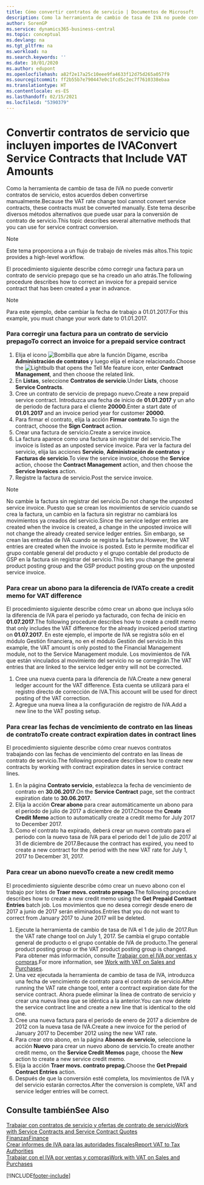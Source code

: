 ```yaml
---
title: Cómo convertir contratos de servicio | Documentos de Microsoft
description: Como la herramienta de cambio de tasa de IVA no puede convertir contratos de servicio, estos acuerdos deben convertirse manualmente. Este tema describe diversos métodos alternativos que puede usar para la conversión de contrato de servicio.
author: SorenGP
ms.service: dynamics365-business-central
ms.topic: conceptual
ms.devlang: na
ms.tgt_pltfrm: na
ms.workload: na
ms.search.keywords: ''
ms.date: 10/01/2020
ms.author: edupont
ms.openlocfilehash: a82f2e17a25c10eee9fa4633f12d75d265a057f9
ms.sourcegitcommit: ff2b55b7e790447e0c1fcd5c2ec7f7610338ebaa
ms.translationtype: HT
ms.contentlocale: es-ES
ms.lasthandoff: 02/15/2021
ms.locfileid: "5390379"
---
```

# <a name="convert-service-contracts-that-include-vat-amounts"></a><span data-ttu-id="ceafe-104">Convertir contratos de servicio que incluyen importes de IVA</span><span class="sxs-lookup"><span data-stu-id="ceafe-104">Convert Service Contracts that Include VAT Amounts</span></span>
<span data-ttu-id="ceafe-105">Como la herramienta de cambio de tasa de IVA no puede convertir contratos de servicio, estos acuerdos deben convertirse manualmente.</span><span class="sxs-lookup"><span data-stu-id="ceafe-105">Because the VAT rate change tool cannot convert service contracts, these contracts must be converted manually.</span></span> <span data-ttu-id="ceafe-106">Este tema describe diversos métodos alternativos que puede usar para la conversión de contrato de servicio.</span><span class="sxs-lookup"><span data-stu-id="ceafe-106">This topic describes several alternative methods that you can use for service contract conversion.</span></span>  

> [!NOTE]  
>  <span data-ttu-id="ceafe-107">Este tema proporciona a un flujo de trabajo de niveles más altos.</span><span class="sxs-lookup"><span data-stu-id="ceafe-107">This topic provides a high-level workflow.</span></span>  

 <span data-ttu-id="ceafe-108">El procedimiento siguiente describe cómo corregir una factura para un contrato de servicio prepago que se ha creado un año atrás.</span><span class="sxs-lookup"><span data-stu-id="ceafe-108">The following procedure describes how to correct an invoice for a prepaid service contract that has been created a year in advance.</span></span>  

> [!NOTE]  
>  <span data-ttu-id="ceafe-109">Para este ejemplo, debe cambiar la fecha de trabajo a 01.01.2017.</span><span class="sxs-lookup"><span data-stu-id="ceafe-109">For this example, you must change your work date to 01.01.2017.</span></span>  

### <a name="to-correct-an-invoice-for-a-prepaid-service-contract"></a><span data-ttu-id="ceafe-110">Para corregir una factura para un contrato de servicio prepago</span><span class="sxs-lookup"><span data-stu-id="ceafe-110">To correct an invoice for a prepaid service contract</span></span>  
1. <span data-ttu-id="ceafe-111">Elija el icono ![Bombilla que abre la función Dígame](media/ui-search/search_small.png "Dígame qué desea hacer"), escriba **Administración de contratos** y luego elija el enlace relacionado.</span><span class="sxs-lookup"><span data-stu-id="ceafe-111">Choose the ![Lightbulb that opens the Tell Me feature](media/ui-search/search_small.png "Tell me what you want to do") icon, enter **Contract Management**, and then choose the related link.</span></span>  
2. <span data-ttu-id="ceafe-112">En **Listas**, seleccione **Contratos de servicio**.</span><span class="sxs-lookup"><span data-stu-id="ceafe-112">Under **Lists**, choose **Service Contracts**.</span></span>  
3. <span data-ttu-id="ceafe-113">Cree un contrato de servicio de prepago nuevo.</span><span class="sxs-lookup"><span data-stu-id="ceafe-113">Create a new prepaid service contract.</span></span> <span data-ttu-id="ceafe-114">Introduzca una fecha de inicio de **01.01.2017** y un año de periodo de factura para el cliente **20000**.</span><span class="sxs-lookup"><span data-stu-id="ceafe-114">Enter a start date of **01.01.2017** and an invoice period year for customer **20000**.</span></span>  
4. <span data-ttu-id="ceafe-115">Para firmar el contrato, elija la acción **Firmar contrato**.</span><span class="sxs-lookup"><span data-stu-id="ceafe-115">To sign the contract, choose the **Sign Contract** action.</span></span>  
5. <span data-ttu-id="ceafe-116">Crear una factura de servicio.</span><span class="sxs-lookup"><span data-stu-id="ceafe-116">Create a service invoice.</span></span>
6. <span data-ttu-id="ceafe-117">La factura aparece como una factura sin registrar del servicio.</span><span class="sxs-lookup"><span data-stu-id="ceafe-117">The invoice is listed as an unposted service invoice.</span></span> <span data-ttu-id="ceafe-118">Para ver la factura del servicio, elija las acciones **Servicio**, **Administración de contratos** y **Facturas de servicio**.</span><span class="sxs-lookup"><span data-stu-id="ceafe-118">To view the service invoice, choose the **Service** action, choose the **Contract Management** action, and then choose the **Service Invoices** action.</span></span>  
7. <span data-ttu-id="ceafe-119">Registre la factura de servicio.</span><span class="sxs-lookup"><span data-stu-id="ceafe-119">Post the service invoice.</span></span>  

> [!NOTE]  
>  <span data-ttu-id="ceafe-120">No cambie la factura sin registrar del servicio.</span><span class="sxs-lookup"><span data-stu-id="ceafe-120">Do not change the unposted service invoice.</span></span> <span data-ttu-id="ceafe-121">Puesto que se crean los movimientos de servicio cuando se crea la factura, un cambio en la factura sin registrar no cambiará los movimientos ya creados del servicio.</span><span class="sxs-lookup"><span data-stu-id="ceafe-121">Since the service ledger entries are created when the invoice is created, a change in the unposted invoice will not change the already created service ledger entries.</span></span> <span data-ttu-id="ceafe-122">Sin embargo, se crean las entradas de IVA cuando se registra la factura.</span><span class="sxs-lookup"><span data-stu-id="ceafe-122">However, the VAT entries are created when the invoice is posted.</span></span> <span data-ttu-id="ceafe-123">Esto le permite modificar el grupo contable general del producto y el grupo contable del producto de GSP en la factura sin registrar del servicio.</span><span class="sxs-lookup"><span data-stu-id="ceafe-123">This lets you change the general product posting group and the GSP product posting group on the unposted service invoice.</span></span>  

### <a name="to-create-a-credit-memo-for-vat-difference"></a><span data-ttu-id="ceafe-124">Para crear un abono para la diferencia de IVA</span><span class="sxs-lookup"><span data-stu-id="ceafe-124">To create a credit memo for VAT difference</span></span>  
<span data-ttu-id="ceafe-125">El procedimiento siguiente describe cómo crear un abono que incluya sólo la diferencia de IVA para el periodo ya facturado, con fecha de inicio en **01.07.2017**.</span><span class="sxs-lookup"><span data-stu-id="ceafe-125">The following procedure describes how to create a credit memo that only includes the VAT difference for the already invoiced period starting on **01.07.2017**.</span></span> <span data-ttu-id="ceafe-126">En este ejemplo, el importe de IVA se registra sólo en el módulo Gestión financiera, no en el módulo Gestión del servicio.</span><span class="sxs-lookup"><span data-stu-id="ceafe-126">In this example, the VAT amount is only posted to the Financial Management module, not to the Service Management module.</span></span> <span data-ttu-id="ceafe-127">Los movimientos de IVA que están vinculados al movimiento del servicio no se corregirán.</span><span class="sxs-lookup"><span data-stu-id="ceafe-127">The VAT entries that are linked to the service ledger entry will not be corrected.</span></span>  

1. <span data-ttu-id="ceafe-128">Cree una nueva cuenta para la diferencia de IVA.</span><span class="sxs-lookup"><span data-stu-id="ceafe-128">Create a new general ledger account for the VAT difference.</span></span> <span data-ttu-id="ceafe-129">Esta cuenta se utilizará para el registro directo de corrección de IVA.</span><span class="sxs-lookup"><span data-stu-id="ceafe-129">This account will be used for direct posting of the VAT correction.</span></span>  
2. <span data-ttu-id="ceafe-130">Agregue una nueva línea a la configuración de registro de IVA.</span><span class="sxs-lookup"><span data-stu-id="ceafe-130">Add a new line to the VAT posting setup.</span></span>  

### <a name="to-create-contract-expiration-dates-in-contract-lines"></a><span data-ttu-id="ceafe-131">Para crear las fechas de vencimiento de contrato en las líneas de contrato</span><span class="sxs-lookup"><span data-stu-id="ceafe-131">To create contract expiration dates in contract lines</span></span>  
<span data-ttu-id="ceafe-132">El procedimiento siguiente describe cómo crear nuevos contratos trabajando con las fechas de vencimiento del contrato en las líneas de contrato de servicio.</span><span class="sxs-lookup"><span data-stu-id="ceafe-132">The following procedure describes how to create new contracts by working with contract expiration dates in service contract lines.</span></span>  

1. <span data-ttu-id="ceafe-133">En la página **Contrato servicio**, establezca la fecha de vencimiento de contrato en **30.06.2017**.</span><span class="sxs-lookup"><span data-stu-id="ceafe-133">On the **Service Contract** page, set the contract expiration date to **30.06.2017**.</span></span>  
2. <span data-ttu-id="ceafe-134">Elija la acción **Crear abono** para crear automáticamente un abono para el periodo de julio de 2017 a diciembre de 2017.</span><span class="sxs-lookup"><span data-stu-id="ceafe-134">Choose the **Create Credit Memo** action to automatically create a credit memo for July 2017 to December 2017.</span></span>  
3. <span data-ttu-id="ceafe-135">Como el contrato ha expirado, deberá crear un nuevo contrato para el periodo con la nuevo tasa de IVA para el periodo del 1 de julio de 2017 al 31 de diciembre de 2017.</span><span class="sxs-lookup"><span data-stu-id="ceafe-135">Because the contract has expired, you need to create a new contract for the period with the new VAT rate for July 1, 2017 to December 31, 2017.</span></span>  

### <a name="to-create-a-new-credit-memo"></a><span data-ttu-id="ceafe-136">Para crear un abono nuevo</span><span class="sxs-lookup"><span data-stu-id="ceafe-136">To create a new credit memo</span></span>  
<span data-ttu-id="ceafe-137">El procedimiento siguiente describe cómo crear un nuevo abono con el trabajo por lotes de **Traer movs. contrato prepago**.</span><span class="sxs-lookup"><span data-stu-id="ceafe-137">The following procedure describes how to create a new credit memo using the **Get Prepaid Contract Entries** batch job.</span></span> <span data-ttu-id="ceafe-138">Los movimientos que no desea corregir desde enero de 2017 a junio de 2017 serán eliminados.</span><span class="sxs-lookup"><span data-stu-id="ceafe-138">Entries that you do not want to correct from January 2017 to June 2017 will be deleted.</span></span>  

1. <span data-ttu-id="ceafe-139">Ejecute la herramienta de cambio de tasa de IVA el 1 de julio de 2017.</span><span class="sxs-lookup"><span data-stu-id="ceafe-139">Run the VAT rate change tool on July 1, 2017.</span></span> <span data-ttu-id="ceafe-140">Se cambia el grupo contable general de producto o el grupo contable de IVA de producto.</span><span class="sxs-lookup"><span data-stu-id="ceafe-140">The general product posting group or the VAT product posting group is changed.</span></span> <span data-ttu-id="ceafe-141">Para obtener más información, consulte [Trabajar con el IVA por ventas y compras](finance-work-with-vat.md).</span><span class="sxs-lookup"><span data-stu-id="ceafe-141">For more information, see [Work with VAT on Sales and Purchases](finance-work-with-vat.md).</span></span>  
2. <span data-ttu-id="ceafe-142">Una vez ejecutada la herramienta de cambio de tasa de IVA, introduzca una fecha de vencimiento de contrato para el contrato de servicio.</span><span class="sxs-lookup"><span data-stu-id="ceafe-142">After running the VAT rate change tool, enter a contract expiration date for the service contract.</span></span> <span data-ttu-id="ceafe-143">Ahora puede eliminar la línea de contrato de servicio y crear una nueva línea que se idéntica a la anterior.</span><span class="sxs-lookup"><span data-stu-id="ceafe-143">You can now delete the service contract line and create a new line that is identical to the old one.</span></span>  
3. <span data-ttu-id="ceafe-144">Cree una nueva factura para el periodo de enero de 2017 a diciembre de 2012 con la nueva tasa de IVA.</span><span class="sxs-lookup"><span data-stu-id="ceafe-144">Create a new invoice for the period of January 2017 to December 2012 using the new VAT rate.</span></span>  
4. <span data-ttu-id="ceafe-145">Para crear otro abono, en la página **Abonos de servicio**, seleccione la acción **Nuevo** para crear un nuevo abono de servicio.</span><span class="sxs-lookup"><span data-stu-id="ceafe-145">To create another credit memo, on the **Service Credit Memos** page, choose the **New** action to create a new service credit memo.</span></span>  
5. <span data-ttu-id="ceafe-146">Elija la acción **Traer movs. contrato prepag.**</span><span class="sxs-lookup"><span data-stu-id="ceafe-146">Choose the **Get Prepaid Contract Entries** action.</span></span>  
6. <span data-ttu-id="ceafe-147">Después de que la conversión esté completa, los movimientos de IVA y del servicio estarán correctos.</span><span class="sxs-lookup"><span data-stu-id="ceafe-147">After the conversion is complete, VAT and service ledger entries will be correct.</span></span>  

## <a name="see-also"></a><span data-ttu-id="ceafe-148">Consulte también</span><span class="sxs-lookup"><span data-stu-id="ceafe-148">See Also</span></span>  
[<span data-ttu-id="ceafe-149">Trabajar con contratos de servicio y ofertas de contrato de servicio</span><span class="sxs-lookup"><span data-stu-id="ceafe-149">Work with Service Contracts and Service Contract Quotes</span></span>](service-how-to-create-service-contracts-and-service-contract-quotes.md)  
[<span data-ttu-id="ceafe-150">Finanzas</span><span class="sxs-lookup"><span data-stu-id="ceafe-150">Finance</span></span>](finance.md)  
[<span data-ttu-id="ceafe-151">Crear informes de IVA para las autoridades fiscales</span><span class="sxs-lookup"><span data-stu-id="ceafe-151">Report VAT to Tax Authorities</span></span>](finance-how-report-vat.md)  
[<span data-ttu-id="ceafe-152">Trabajar con el IVA por ventas y compras</span><span class="sxs-lookup"><span data-stu-id="ceafe-152">Work with VAT on Sales and Purchases</span></span>](finance-work-with-vat.md)  


[!INCLUDE[footer-include](includes/footer-banner.md)]